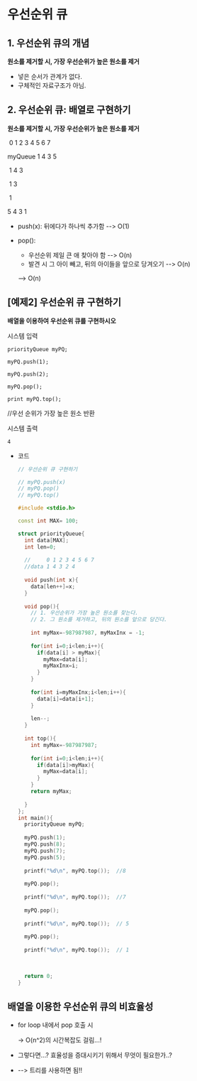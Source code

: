 # 우선순위 큐

## 1. 우선순위 큐의 개념

**원소를 제거할 시, 가장 우선순위가 높은 원소를 제거**

- 넣은 순서가 관계가 없다.
- 구체적인 자료구조가 아님.

## 2. 우선순위 큐: 배열로 구현하기

**원소를 제거할 시, 가장 우선순위가 높은 원소를 제거**

​					0  1  2  3  4  5  6  7

myQueue  1  4  3  5

​                    1  4  3

​                    1  3

​                    1

5 4 3 1

- push(x): 뒤에다가 하나씩 추가함 --> O(1)

- pop(): 

  - 우선순위 제일 큰 애 찾아야 함 --> O(n)
  - 발견  시 그 아이 빼고, 뒤의 아이들을 앞으로 당겨오기 --> O(n)

  --> O(n)

## [예제2] 우선순위 큐 구현하기

**배열을 이용하여 우선순위 큐를 구현하시오**

시스템 입력

`priorityQueue myPQ;`

`myPQ.push(1);`

`myPQ.push(2);`

`myPQ.pop();`

`print myPQ.top();`

//우선 순위가 가장 높은 원소 반환 



시스템 출력

`4`

- 코드

  ```c++
  // 우선순위 큐 구현하기
  
  // myPQ.push(x)
  // myPQ.pop()
  // myPQ.top()
  
  #include <stdio.h>
  
  const int MAX= 100;
  
  struct priorityQueue{
    int data[MAX];
    int len=0;
    
    //     0 1 2 3 4 5 6 7 
    //data 1 4 3 2 4
    
    void push(int x){
      data[len++]=x;
    }
    
    void pop(){
      // 1. 우선순위가 가장 높은 원소를 찾는다.
      // 2. 그 원소를 제거하고, 뒤의 원소를 앞으로 당긴다.
      
      int myMax=-987987987, myMaxInx = -1;
      
      for(int i=0;i<len;i++){
        if(data[i] > myMax){
          myMax=data[i];
          myMaxInx=i;
        }
      }
      
      for(int i=myMaxInx;i<len;i++){
        data[i]=data[i+1];
      }
      
      len--;
    }
    
    int top(){
      int myMax=-987987987;
      
      for(int i=0;i<len;i++){
        if(data[i]>myMax){
          myMax=data[i];
        }
      }
      return myMax;
      
    }
  };
  int main(){
    priorityQueue myPQ;
    
    myPQ.push(1);
    myPQ.push(8);
    myPQ.push(7);
    myPQ.push(5);
    
    printf("%d\n", myPQ.top());  //8
    
    myPQ.pop();
    
    printf("%d\n", myPQ.top());  //7
    
    myPQ.pop();
    
    printf("%d\n", myPQ.top());  // 5
    
    myPQ.pop();
    
    printf("%d\n", myPQ.top());  // 1
  
    
    
    return 0;
  }
  ```

  

## 배열을 이용한 우선순위 큐의 비효율성

- for loop 내에서 pop 호출 시 

  -> O(n^2)의 시간복잡도 걸림...!

- 그렇다면...? 효율성을 증대시키기 위해서 무엇이 필요한가..?

- --> 트리를 사용하면 됨!!